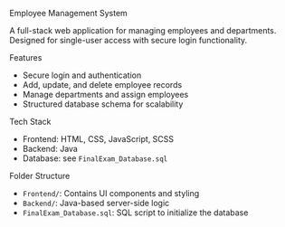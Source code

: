 Employee Management System

A full-stack web application for managing employees and departments. Designed for single-user access with secure login functionality.

Features

- Secure login and authentication
- Add, update, and delete employee records
- Manage departments and assign employees
- Structured database schema for scalability

Tech Stack

- Frontend: HTML, CSS, JavaScript, SCSS
- Backend: Java
- Database: see `FinalExam_Database.sql`

Folder Structure

- `Frontend/`: Contains UI components and styling
- `Backend/`: Java-based server-side logic
- `FinalExam_Database.sql`: SQL script to initialize the database
